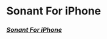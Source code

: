 # Sonant For iPhone   
### [**_Sonant For iPhone_**](https://apps.apple.com/us/app/sonant-audio-conference-call/id1518714520)
